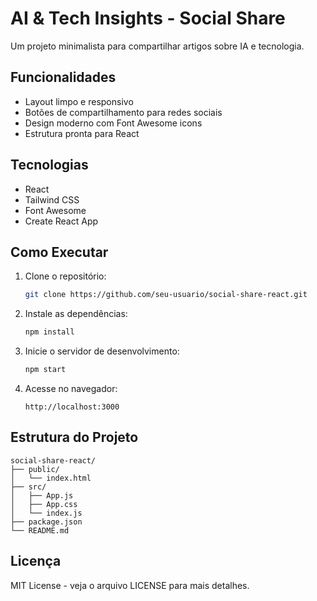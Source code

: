 # AI & Tech Insights - Social Share

Um projeto minimalista para compartilhar artigos sobre IA e tecnologia.

## Funcionalidades

- Layout limpo e responsivo
- Botões de compartilhamento para redes sociais
- Design moderno com Font Awesome icons
- Estrutura pronta para React

## Tecnologias

- React
- Tailwind CSS
- Font Awesome
- Create React App

## Como Executar

1. Clone o repositório:
   ```bash
   git clone https://github.com/seu-usuario/social-share-react.git
   ```

2. Instale as dependências:
   ```bash
   npm install
   ```

3. Inicie o servidor de desenvolvimento:
   ```bash
   npm start
   ```

4. Acesse no navegador:
   ```
   http://localhost:3000
   ```

## Estrutura do Projeto

```
social-share-react/
├── public/
│   └── index.html
├── src/
│   ├── App.js
│   ├── App.css
│   └── index.js
├── package.json
└── README.md
```

## Licença

MIT License - veja o arquivo LICENSE para mais detalhes.
